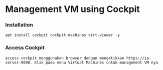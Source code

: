 # Management VM using Cockpit

### Installation

```
apt install cockpit cockpit-machines virt-viewer -y
```

### Access Cockpit

```
access cockpit menggunakan browser dengan mengetikkan https://ip-server:9090. Klik pada menu Virtual Machines untuk management VM nya
```